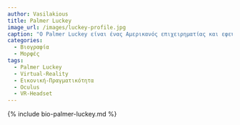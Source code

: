 ```yaml
---
author: Vasilakious
title: Palmer Luckey
image_url: /images/luckey-profile.jpg
caption: "Ο Palmer Luckey είναι ένας Αμερικανός επιχειρηματίας και εφευρέτης, γνωστός ως ο ιδρυτής της Oculus VR και εφευρέτης του κράνους εικονικής πραγματικότητας Oculus Rift. Ξεκίνησε την κατασκευή δικών του πρωτότυπων VR στο γκαράζ των γονιών του και το 2012 ξεκίνησε μια επιτυχημένη εκστρατεία Kickstarter για την ανάπτυξη του Oculus Rift."
categories:
  - Βιογραφία 
  - Μορφές 
tags:
  - Palmer Luckey
  - Virtual-Reality 
  - Εικονική-Πραγματικότητα
  - Oculus
  - VR-Headset
---
```


{% include bio-palmer-luckey.md %}
